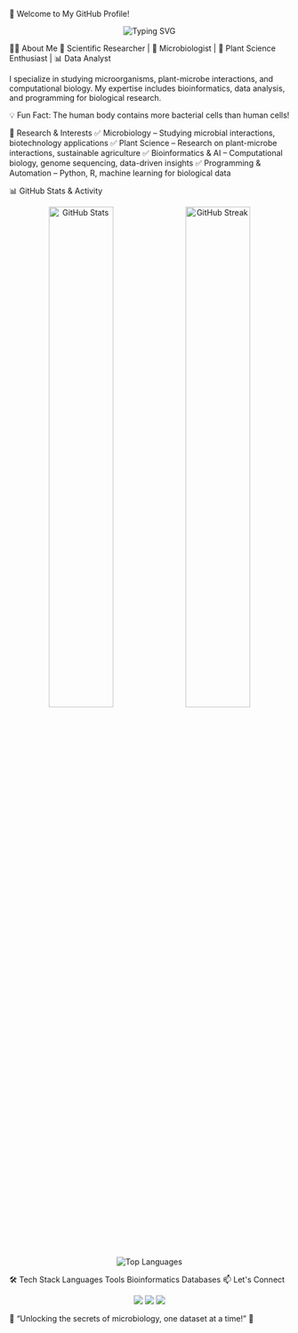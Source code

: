🌿 Welcome to My GitHub Profile!
<p align="center"> <img src="https://readme-typing-svg.herokuapp.com?font=Fira+Code&size=22&pause=1000&color=3DDC84&center=true&vCenter=true&width=600&lines=Scientific+Researcher+%7C+Microbiologist;Plant+Science+%7C+Bioinformatics;Passionate+about+Data+and+Innovation" alt="Typing SVG" /> </p>
👨‍🔬 About Me
🔬 Scientific Researcher | 🦠 Microbiologist | 🌱 Plant Science Enthusiast | 📊 Data Analyst

I specialize in studying microorganisms, plant-microbe interactions, and computational biology. My expertise includes bioinformatics, data analysis, and programming for biological research.

💡 Fun Fact: The human body contains more bacterial cells than human cells!

🔬 Research & Interests
✅ Microbiology – Studying microbial interactions, biotechnology applications
✅ Plant Science – Research on plant-microbe interactions, sustainable agriculture
✅ Bioinformatics & AI – Computational biology, genome sequencing, data-driven insights
✅ Programming & Automation – Python, R, machine learning for biological data

📊 GitHub Stats & Activity
<p align="center"> <img src="https://github-readme-stats.vercel.app/api?username=your-username&show_icons=true&theme=react&hide_border=true" alt="GitHub Stats" width="48%" /> <img src="https://github-readme-streak-stats.herokuapp.com/?user=your-username&theme=react&hide_border=true" alt="GitHub Streak" width="48%" /> </p> <p align="center"> <img src="https://github-readme-stats.vercel.app/api/top-langs/?username=your-username&layout=compact&theme=react&hide_border=true" alt="Top Languages" /> </p>
🛠️ Tech Stack
Languages	Tools	Bioinformatics	Databases
📫 Let's Connect
<p align="center"> <a href="https://www.linkedin.com/in/your-profile"><img src="https://img.shields.io/badge/LinkedIn-0A66C2?style=for-the-badge&logo=linkedin&logoColor=white"></a> <a href="mailto:your.email@example.com"><img src="https://img.shields.io/badge/Email-D14836?style=for-the-badge&logo=gmail&logoColor=white"></a> <a href="https://twitter.com/your-profile"><img src="https://img.shields.io/badge/Twitter-1DA1F2?style=for-the-badge&logo=twitter&logoColor=white"></a> </p>

🎯 “Unlocking the secrets of microbiology, one dataset at a time!” 🚀
